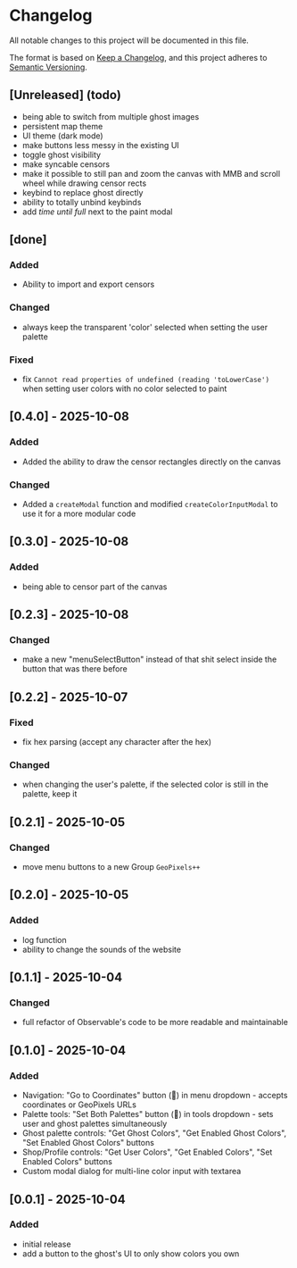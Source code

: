 # Changelog

All notable changes to this project will be documented in this file.

The format is based on [Keep a Changelog](https://keepachangelog.com/en/1.0.0/),
and this project adheres to [Semantic Versioning](https://semver.org/spec/v2.0.0.html).

## [Unreleased] (todo)
- being able to switch from multiple ghost images
- persistent map theme
- UI theme (dark mode)
- make buttons less messy in the existing UI
- toggle ghost visibility
- make syncable censors
- make it possible to still pan and zoom the canvas with MMB and scroll wheel while drawing censor rects
- keybind to replace ghost directly
- ability to totally unbind keybinds
- add *time until full* next to the paint modal

## [done]
### Added
- Ability to import and export censors
### Changed
- always keep the transparent 'color' selected when setting the user palette
### Fixed
- fix `Cannot read properties of undefined (reading 'toLowerCase')` when setting user colors with no color selected to paint

## [0.4.0] - 2025-10-08
### Added
- Added the ability to draw the censor rectangles directly on the canvas
### Changed
- Added a `createModal` function and modified `createColorInputModal` to use it for a more modular code

## [0.3.0] - 2025-10-08
### Added
- being able to censor part of the canvas

## [0.2.3] - 2025-10-08
### Changed
- make a new "menuSelectButton" instead of that shit select inside the button that was there before

## [0.2.2] - 2025-10-07
### Fixed
- fix hex parsing (accept any character after the hex)
### Changed
- when changing the user's palette, if the selected color is still in the palette, keep it

## [0.2.1] - 2025-10-05
### Changed
- move menu buttons to a new Group `GeoPixels++`

## [0.2.0] - 2025-10-05
### Added
- log function
- ability to change the sounds of the website

## [0.1.1] - 2025-10-04
### Changed
- full refactor of Observable's code to be more readable and maintainable

## [0.1.0] - 2025-10-04
### Added
- Navigation: "Go to Coordinates" button (🎯) in menu dropdown - accepts coordinates or GeoPixels URLs
- Palette tools: "Set Both Palettes" button (🧪) in tools dropdown - sets user and ghost palettes simultaneously
- Ghost palette controls: "Get Ghost Colors", "Get Enabled Ghost Colors", "Set Enabled Ghost Colors" buttons
- Shop/Profile controls: "Get User Colors", "Get Enabled Colors", "Set Enabled Colors" buttons
- Custom modal dialog for multi-line color input with textarea

## [0.0.1] - 2025-10-04
### Added
- initial release
- add a button to the ghost's UI to only show colors you own
